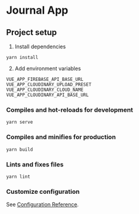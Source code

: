 # Journal App

## Project setup
1. Install dependencies
```
yarn install
```
2. Add environment variables
```
VUE_APP_FIREBASE_API_BASE_URL
VUE_APP_CLOUDINARY_UPLOAD_PRESET
VUE_APP_CLOUDINARY_CLOUD_NAME
VUE_APP_CLOUDINARY_API_BASE_URL
```

### Compiles and hot-reloads for development
```
yarn serve
```

### Compiles and minifies for production
```
yarn build
```

### Lints and fixes files
```
yarn lint
```

### Customize configuration
See [Configuration Reference](https://cli.vuejs.org/config/).
